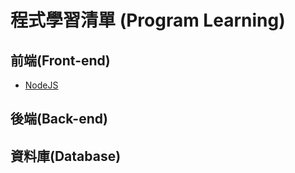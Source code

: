 # 程式學習清單 (Program Learning)

## 前端(Front-end)

- [NodeJS](nodejs/README.md)

## 後端(Back-end)

## 資料庫(Database)




